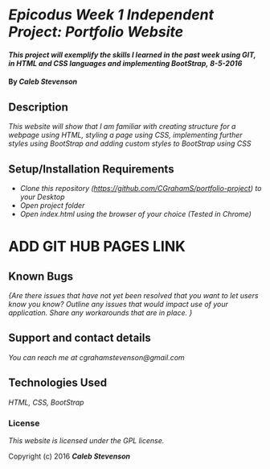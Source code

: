 # _Epicodus Week 1 Independent Project: Portfolio Website_

#### _This project will exemplify the skills I learned in the past week using GIT, in HTML and CSS languages and implementing BootStrap,_ _8-5-2016_

#### By _**Caleb Stevenson**_

## Description

_This website will show that I am familiar with creating structure for a webpage using HTML, styling a page using CSS, implementing further styles using BootStrap and adding custom styles to BootStrap using CSS_

## Setup/Installation Requirements

* _Clone this repository (https://github.com/CGrahamS/portfolio-project) to your Desktop_
* _Open project folder_
* _Open index.html using the browser of your choice (Tested in Chrome)_

# ADD GIT HUB PAGES LINK

## Known Bugs

_{Are there issues that have not yet been resolved that you want to let users know you know?  Outline any issues that would impact use of your application.  Share any workarounds that are in place. }_

## Support and contact details

_You can reach me at cgrahamstevenson@gmail.com_

## Technologies Used

_HTML,
  CSS,
  BootStrap_

### License

*This website is licensed under the GPL license.*

Copyright (c) 2016 **_Caleb Stevenson_**
